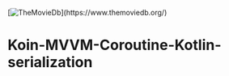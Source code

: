 [![TheMovieDb](http://image.tmdb.org/t/p/w1920_and_h600_multi_faces_filter(duotone,032541,01b4e4)/6LfVuZBiOOCtqch5Ukspjb9y0EB.jpg)](https://www.themoviedb.org/)


# Koin-MVVM-Coroutine-Kotlin-serialization
